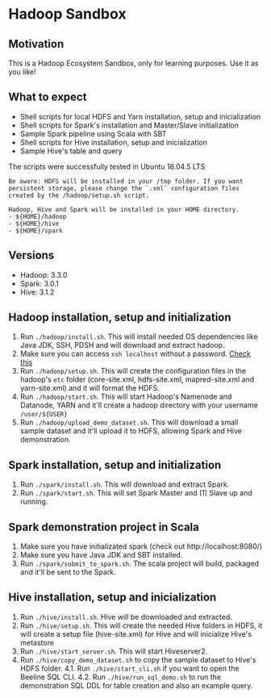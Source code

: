 # Hadoop Sandbox

## Motivation
This is a Hadoop Ecosystem Sandbox, only for learning purposes. Use it as you like!

## What to expect
- Shell scripts for local HDFS and Yarn installation, setup and inicialization
- Shell scripts for Spark's installation and Master/Slave initialization
- Sample Spark pipeline using Scala with SBT
- Shell scripts for Hive installation, setup and inicialization
- Sample Hive's table and query

The scripts were successfully tested in Ubuntu 18.04.5 LTS

```
Be aware: HDFS will be installed in your /tmp folder. If you want persistent storage, please change the `.xml` configuration files created by the /hadoop/setup.sh script.

Hadoop, Hive and Spark will be installed in your HOME directory.
- ${HOME}/hadoop
- ${HOME}/hive 
- ${HOME}/spark
```

## Versions
- Hadoop: 3.3.0
- Spark: 3.0.1
- Hive: 3.1.2


## Hadoop installation, setup and initialization

1. Run `./hadoop/install.sh`. This will install needed OS dependencies like Java JDK, SSH, PDSH and will download and extract hadoop.
2. Make sure you can access `ssh localhost` without a password. [Check this](https://stackoverflow.com/questions/7439563/how-to-ssh-to-localhost-without-password)
3. Run `./hadoop/setup.sh`. This will create the configuration files in the hadoop's `etc` folder (core-site.xml, hdfs-site.xml, mapred-site.xml and yarn-site.xml) and it will format the HDFS.
4. Run `./hadoop/start.sh`. This will start Hadoop's Namenode and Datanode, YARN and it'll create a hadoop directory with your username `/user/${USER}`
5. Run `./hadoop/upload_demo_dataset.sh`. This will download a small sample dataset and it'll upload it to HDFS, allowing Spark and Hive demonstration.


## Spark installation, setup and initialization

1. Run `./spark/install.sh`. This will download and extract Spark.
2. Run `./spark/start.sh`. This will set Spark Master and (1) Slave up and running.

## Spark demonstration project in Scala

1. Make sure you have initializated spark (check out http://localhost:8080/)
2. Make sure you have Java JDK and SBT installed.
3. Run `./spark/submit_to_spark.sh`. The scala project will build, packaged and it'll be sent to the Spark.

## Hive installation, setup and inicialization

1. Run `./hive/install.sh`. Hive will be downloaded and extracted.
2. Run `./hive/setup.sh`. This will create the needed Hive folders in HDFS, it will create a setup file (hive-site.xml) for Hive and will inicialize Hive's metastore
3. Run `./hive/start_server.sh`. This will start Hiveserver2.
4. Run `./hive/copy_demo_dataset.sh` to copy the sample dataset to Hive's HDFS folder.
4.1. Run `./hive/start_cli.sh` if you want to open the Beeline SQL CLI.
4.2. Run `./hive/run_sql_demo.sh` to run the demonstration SQL DDL for table creation and also an example query.